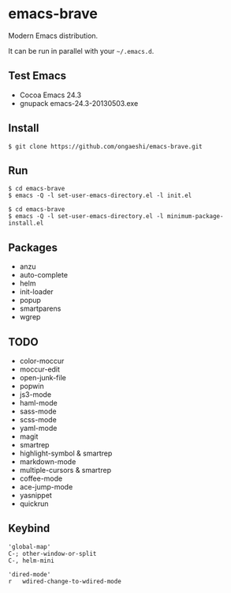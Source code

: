 # emacs-brave

Modern Emacs distribution.

It can be run in parallel with your `~/.emacs.d`.

## Test Emacs
- Cocoa Emacs 24.3
- gnupack emacs-24.3-20130503.exe

## Install
```
$ git clone https://github.com/ongaeshi/emacs-brave.git
```

## Run
```
$ cd emacs-brave
$ emacs -Q -l set-user-emacs-directory.el -l init.el
```

```
$ cd emacs-brave
$ emacs -Q -l set-user-emacs-directory.el -l minimum-package-install.el
```

## Packages
- anzu
- auto-complete
- helm
- init-loader
- popup
- smartparens
- wgrep

## TODO
- color-moccur
- moccur-edit
- open-junk-file
- popwin
- js3-mode
- haml-mode
- sass-mode
- scss-mode
- yaml-mode
- magit
- smartrep
- highlight-symbol & smartrep
- markdown-mode
- multiple-cursors & smartrep
- coffee-mode
- ace-jump-mode
- yasnippet
- quickrun

## Keybind
```
'global-map'
C-; other-window-or-split
C-, helm-mini

'dired-mode'
r   wdired-change-to-wdired-mode
```
